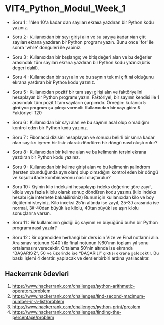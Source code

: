 # VIT4_Python_Modul_Week_1

- Soru 1 : 1'den 10'a kadar olan sayıları ekrana yazdıran bir Python kodu yazınız.

- Soru 2 : Kullanıcıdan bir sayı girişi alın ve bu sayıya kadar olan çift sayıları ekrana yazdıran bir Python programı yazın. Bunu once 'for' ile sonra 'while' donguleri ile yapiniz. 

- Soru 3 : Kullanıcıdan bir başlangıç ve bitiş değeri alan ve bu değerler arasındaki tüm sayıları ekrana yazdıran bir Python kodu yazınız(bitis degeri dahil).

- Soru 4 : Kullanıcıdan bir sayı alın ve bu sayının tek mi çift mi olduğunu ekrana yazdıran bir Python kodu yazınız.

- Soru 5 : Kullanıcıdan pozitif bir tam sayı girişi alın ve faktöriyelini hesaplayan bir Python programı yazın. Faktöriyel, bir sayının kendisi ile 1 arasındaki tüm pozitif tam sayıların çarpımıdır. 
 Örneğin: kullanıcı 5 girdiyse program şu çıktıyı vermeli:
 Kullanıcıdan bir sayı girin: 5 
 Faktöriyel: 120

- Soru 6 : Kullanıcıdan bir sayı alan ve bu sayının asal olup olmadığını kontrol eden bir Python kodu yazınız.

- Soru 7 : Fibonacci dizisini hesaplayan ve sonucu belirli bir sınıra kadar olan sayıları içeren bir liste olarak döndüren bir döngü nasıl oluşturulur? 


- Soru 8 : Kullanıcıdan bir kelime alan ve bu kelimenin tersini ekrana yazdıran bir Python kodu yazınız.

- Soru 9 : Kullanıcıdan bir kelime girişi alan ve bu kelimenin palindrom (tersten okunduğunda aynı olan) olup olmadığını kontrol eden bir döngü ve koşullu ifade kombinasyonu nasıl oluşturulur?

- Soru 10 : Kişinin kilo indeksini hesaplayıp indeks değerine göre zayıf, kilolu veya fazla kilolu olarak sonuç döndüren kodu yazınız.(kilo indeks hesabı için internete bakabilirsiniz) 
Bunun için kullanıcıdan kilo ve boy ölçülerini isteyiniz. Kilo indeksi 
25’in altında ise zayıf, 
25-30 arasında ise normal, 
30-40dan büyük ise kilolu, 
40tan büyük ise aşırı kilolu sonuçlarına varsın.

- Soru 11 : Bir kullanıcının girdiği üç sayının en büyüğünü bulan bir Python programı nasıl yazılır?

- Soru 12 : Bir ogrenciden herhangi bir ders icin Vize ve Final notlarıni alin. Ara sınav notunun %40'ı ile final notunun %60'ının toplamı yıl sonu ortalamasını verecektir. Ortalama 50'nin altında ise ekranda “BAŞARISIZ”, 50 ve üzerinde ise “BAŞARILI” çıktısı ekrana gelecektir. Bu baskı işlemi 4 derstir. yapılacak ve dersler birbiri ardına yazılacaktır.


## Hackerrank ödevleri
1.  https://www.hackerrank.com/challenges/python-arithmetic-operators/problem
2.  https://www.hackerrank.com/challenges/find-second-maximum-number-in-a-list/problem
3.  https://www.hackerrank.com/challenges/python-print/problem
4.  https://www.hackerrank.com/challenges/finding-the-percentage/problem
